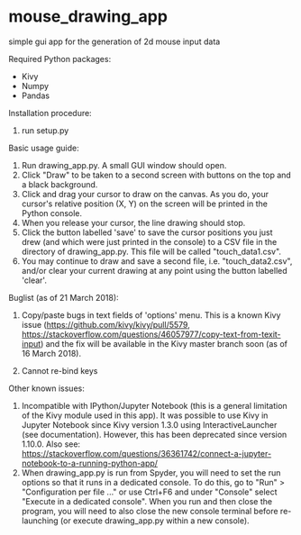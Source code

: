 # mouse_drawing_app
simple gui app for the generation of 2d mouse input data

Required Python packages:
- Kivy
- Numpy
- Pandas

Installation procedure:
1. run setup.py

Basic usage guide:
1. Run drawing_app.py. A small GUI window should open.
2. Click "Draw" to be taken to a second screen with buttons on the top and a black background.
3. Click and drag your cursor to draw on the canvas. As you do, your cursor's relative position (X, Y) on the screen will be printed in the Python console.
4. When you release your cursor, the line drawing should stop.
5. Click the button labelled 'save' to save the cursor positions you just drew (and which were just printed in the console) to a CSV file in the directory of drawing_app.py. This file will be called "touch_data1.csv".
6. You may continue to draw and save a second file, i.e. "touch_data2.csv", and/or clear your current drawing at any point using the button labelled 'clear'.

Buglist (as of 21 March 2018):
1. Copy/paste bugs in text fields of 'options' menu. This is a known Kivy issue (https://github.com/kivy/kivy/pull/5579, https://stackoverflow.com/questions/46057977/copy-text-from-texit-input) and the fix will be available in the Kivy master branch soon (as of 16 March 2018).

2. Cannot re-bind keys

Other known issues:
1. Incompatible with IPython/Jupyter Notebook (this is a general limitation of the Kivy module used in this app). It was possible to use Kivy in Jupyter Notebook since Kivy version 1.3.0 using InteractiveLauncher (see documentation). However, this has been deprecated since version 1.10.0. Also see: https://stackoverflow.com/questions/36361742/connect-a-jupyter-notebook-to-a-running-python-app/
2. When drawing_app.py is run from Spyder, you will need to set the run options so that it runs in a dedicated console. To do this, go to "Run" > "Configuration per file ..." or use Ctrl+F6 and under "Console" select "Execute in a dedicated console". When you run and then close the program, you will need to also close the new console terminal before re-launching (or execute drawing_app.py within a new console).
